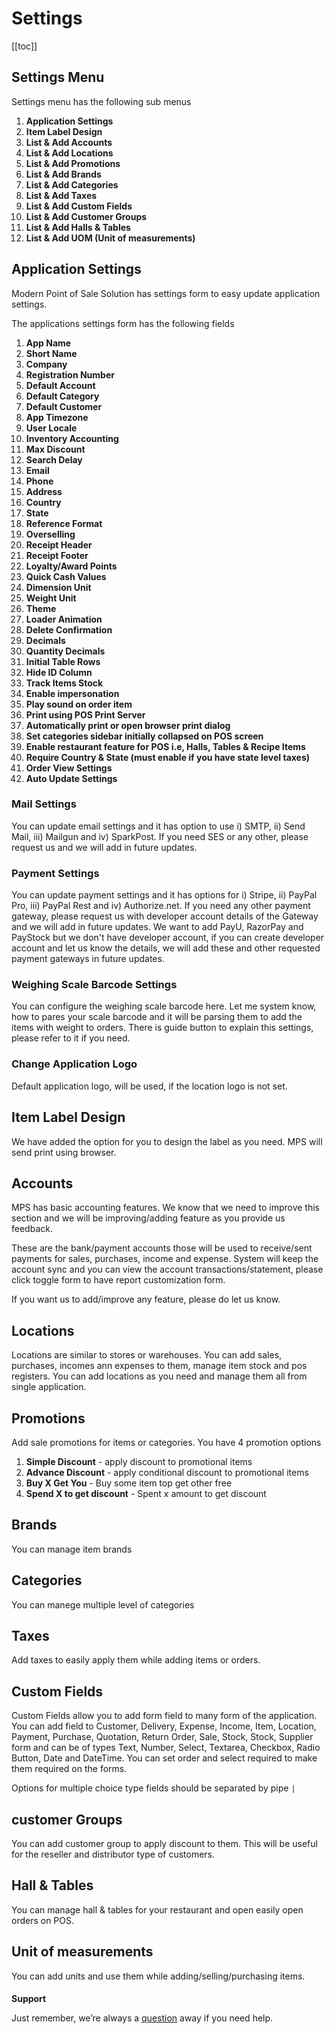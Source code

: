 # Settings

[[toc]]

## Settings Menu

Settings menu has the following sub menus

1.  **Application Settings**
2.  **Item Label Design**
3.  **List & Add Accounts**
4.  **List & Add Locations**
5.  **List & Add Promotions**
6.  **List & Add Brands**
7.  **List & Add Categories**
8.  **List & Add Taxes**
9.  **List & Add Custom Fields**
10. **List & Add Customer Groups**
11. **List & Add Halls & Tables**
12. **List & Add UOM (Unit of measurements)**

## Application Settings

Modern Point of Sale Solution has settings form to easy update application settings.

The applications settings form has the following fields

1.  **App Name**
2.  **Short Name**
3.  **Company**
4.  **Registration Number**
5.  **Default Account**
6.  **Default Category**
7.  **Default Customer**
8.  **App Timezone**
9.  **User Locale**
10. **Inventory Accounting**
11. **Max Discount**
12. **Search Delay**
13. **Email**
14. **Phone**
15. **Address**
16. **Country**
17. **State**
18. **Reference Format**
19. **Overselling**
20. **Receipt Header**
21. **Receipt Footer**
22. **Loyalty/Award Points**
23. **Quick Cash Values**
24. **Dimension Unit**
25. **Weight Unit**
26. **Theme**
27. **Loader Animation**
28. **Delete Confirmation**
29. **Decimals**
30. **Quantity Decimals**
31. **Initial Table Rows**
32. **Hide ID Column**
33. **Track Items Stock**
34. **Enable impersonation**
35. **Play sound on order item**
36. **Print using POS Print Server**
37. **Automatically print or open browser print dialog**
38. **Set categories sidebar initially collapsed on POS screen**
39. **Enable restaurant feature for POS i.e, Halls, Tables & Recipe Items**
40. **Require Country & State (must enable if you have state level taxes)**
41. **Order View Settings**
42. **Auto Update Settings**

### Mail Settings

You can update email settings and it has option to use i) SMTP, ii) Send Mail, iii) Mailgun and iv) SparkPost. If you need SES or any other, please request us and we will add in future updates.

### Payment Settings

You can update payment settings and it has options for i) Stripe, ii) PayPal Pro, iii) PayPal Rest and iv) Authorize.net. If you need any other payment gateway, please request us with developer account details of the Gateway and we will add in future updates. We want to add PayU, RazorPay and PayStock but we don't have developer account, if you can create developer account and let us know the details, we will add these and other requested payment gateways in future updates.

### Weighing Scale Barcode Settings

You can configure the weighing scale barcode here. Let me system know, how to pares your scale barcode and it will be parsing them to add the items with weight to orders. There is guide button to explain this settings, please refer to it if you need.

### Change Application Logo

Default application logo, will be used, if the location logo is not set.

## Item Label Design

We have added the option for you to design the label as you need. MPS will send print using browser.

## Accounts

MPS has basic accounting features. We know that we need to improve this section and we will be improving/adding feature as you provide us feedback.

These are the bank/payment accounts those will be used to receive/sent payments for sales, purchases, income and expense. System will keep the account sync and you can view the account transactions/statement, please click toggle form to have report customization form.

If you want us to add/improve any feature, please do let us know.

## Locations

Locations are similar to stores or warehouses. You can add sales, purchases, incomes ann expenses to them, manage item stock and pos registers. You can add locations as you need and manage them all from single application.

## Promotions

Add sale promotions for items or categories. You have 4 promotion options

1. **Simple Discount** - apply discount to promotional items
2. **Advance Discount** - apply conditional discount to promotional items
3. **Buy X Get You** - Buy some item top get other free
4. **Spend X to get discount** - Spent x amount to get discount

## Brands

You can manage item brands

## Categories

You can manege multiple level of categories

## Taxes

Add taxes to easily apply them while adding items or orders.

## Custom Fields

Custom Fields allow you to add form field to many form of the application. You can add field to Customer, Delivery, Expense, Income, Item, Location, Payment, Purchase, Quotation, Return Order, Sale, Stock, Stock, Supplier form and can be of types Text, Number, Select, Textarea, Checkbox, Radio Button, Date and DateTime. You can set order and select required to make them required on the forms.

Options for multiple choice type fields should be separated by pipe `|`

## customer Groups

You can add customer group to apply discount to them. This will be useful for the reseller and distributor type of customers.

## Hall & Tables

You can manage hall & tables for your restaurant and open easily open orders on POS.

## Unit of measurements

You can add units and use them while adding/selling/purchasing items.

####

**Support**

Just remember, we’re always a [question](https://tecdiary.net/support/modern-point-of-sale-solution/ask_question) away if you need help.
